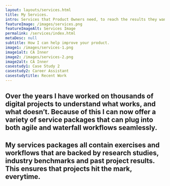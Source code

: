 ```yaml
---
layout: layouts/services.html
title: My Services.
intro: Services that Product Owners need, to reach the results they want.
featureImage: /images/services.png
featureImageAlt: Services Image
permalink: /services/index.html
metaDesc: null
subtitle: How I can help improve your product.
image1: /images/services-1.png
image1alt: CA Inner
image2: /images/services-2.png
image2alt: CA Inner
casestudy1: Case Study 2
casestudy2: Career Assistant
casestudytitle: Recent Work
---
```


## Over the years I have worked on thousands of digital projects to understand what works, and what doesn’t. Because of this I can now offer a variety of service packages that can plug into both agile and waterfall workflows seamlessly.

## My services packages all contain exercises and workflows that are backed by research studies, industry benchmarks and past project results. This ensures that projects hit the mark, everytime. 